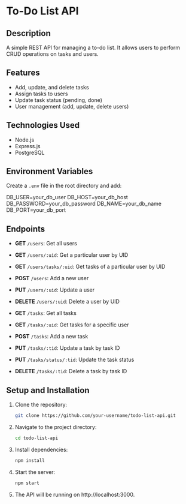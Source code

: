 # To-Do List API

## Description
A simple REST API for managing a to-do list. It allows users to perform CRUD operations on tasks and users.

## Features
- Add, update, and delete tasks
- Assign tasks to users
- Update task status (pending, done)
- User management (add, update, delete users)

## Technologies Used
- Node.js
- Express.js
- PostgreSQL

## Environment Variables

Create a `.env` file in the root directory and add:

DB_USER=your_db_user
DB_HOST=your_db_host
DB_PASSWORD=your_db_password
DB_NAME=your_db_name
DB_PORT=your_db_port



## Endpoints
- **GET** `/users`: Get all users
- **GET** `/users/:uid`: Get a particular user by UID
- **GET** `/users/tasks/:uid`: Get tasks of a particular user by UID
- **POST** `/users`: Add a new user
- **PUT** `/users/:uid`: Update a user
- **DELETE** `/users/:uid`: Delete a user by UID

- **GET** `/tasks`: Get all tasks
- **GET** `/tasks/:uid`: Get tasks for a specific user
- **POST** `/tasks`: Add a new task
- **PUT** `/tasks/:tid`: Update a task by task ID
- **PUT** `/tasks/status/:tid`: Update the task status
- **DELETE** `/tasks/:tid`: Delete a task by task ID

## Setup and Installation

1. Clone the repository:
   ```bash
   git clone https://github.com/your-username/todo-list-api.git
   ```


2. Navigate to the project directory:

   ```bash
   cd todo-list-api
   ```

3. Install dependencies:

   ```bash
   npm install
   ```

4. Start the server:

   ```bash
   npm start
   ```

5. The API will be running on http://localhost:3000.

